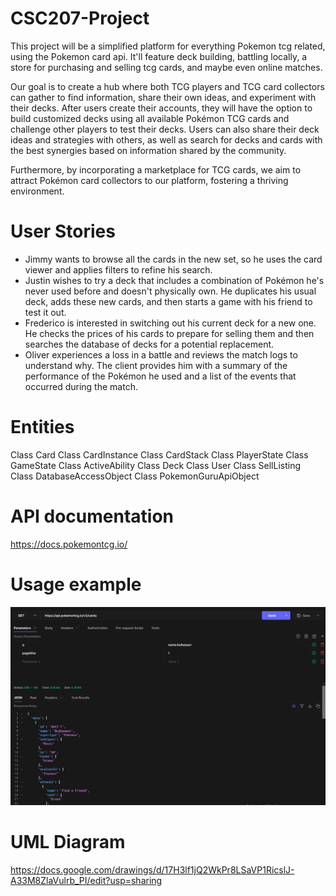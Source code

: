 # CSC207-Project
This project will be a simplified platform for everything Pokemon tcg related, using the Pokemon card api. It'll feature deck building, battling locally, a store for purchasing and selling tcg cards, and maybe even online matches.

Our goal is to create a hub where both TCG players and TCG card collectors can gather to find information, share their own ideas, and experiment with their decks. After users create their accounts, they will have the option to build customized decks using all available Pokémon TCG cards and challenge other players to test their decks. Users can also share their deck ideas and strategies with others, as well as search for decks and cards with the best synergies based on information shared by the community.

Furthermore, by incorporating a marketplace for TCG cards, we aim to attract Pokémon card collectors to our platform, fostering a thriving environment.

# User Stories
- Jimmy wants to browse all the cards in the new set, so he uses the card viewer and applies filters to refine his search.
- Justin wishes to try a deck that includes a combination of Pokémon he's never used before and doesn't physically own. He duplicates his usual deck, adds these new cards, and then starts a game with his friend to test it out.
- Frederico is interested in switching out his current deck for a new one. He checks the prices of his cards to prepare for selling them and then searches the database of decks for a potential replacement.
- Oliver experiences a loss in a battle and reviews the match logs to understand why. The client provides him with a summary of the performance of the Pokémon he used and a list of the events that occurred during the match.


# Entities

Class Card
Class CardInstance
Class CardStack
Class PlayerState
Class GameState
Class ActiveAbility
Class Deck
Class User
Class SellListing
Class DatabaseAccessObject
Class PokemonGuruApiObject


# API documentation
https://docs.pokemontcg.io/

# Usage example
![Example](resources/img/example1.png)

# UML Diagram
https://docs.google.com/drawings/d/17H3lf1jQ2WkPr8LSaVP1RicslJ-A33M8ZlaVulrb_PI/edit?usp=sharing
